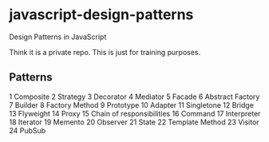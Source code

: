 # javascript-design-patterns
Design Patterns in JavaScript

Think it is a private repo.
This is just for training purposes.

## Patterns
1 Composite
2 Strategy
3 Decorator
4 Mediator
5 Facade
6 Abstract Factory
7 Builder
8 Factory Method
9 Prototype
10 Adapter
11 Singletone
12 Bridge
13 Flyweight
14 Proxy
15 Chain of responsibilities
16 Command
17 Interpreter
18 Iterator
19 Memento
20 Observer
21 State
22 Template Method
23 Visitor
24 PubSub